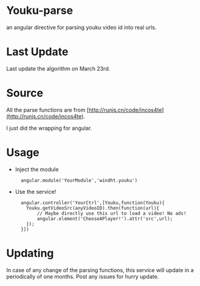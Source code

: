 # Youku-parse
an angular directive for parsing youku video id into real urls.

# Last Update
Last update the algorithm on March 23rd.

# Source
All the parse functions are from [http://runjs.cn/code/incos4te](http://runjs.cn/code/incos4te).

I just did the wrapping for angular.

# Usage
* Inject the module

        angular.module('YourModule','windht.youku')
    
* Use the service!

        angular.controller('YourCtrl',[Youku,function(Youku){
          Youku.getVideoSrc(anyVideoID).then(function(url){
              // Maybe directly use this url to load a video! No ads!
              angular.element('ChooseAPlayer!').attr('src',url);
          });
        }])

# Updating
In case of any change of the parsing functions, this service will update in a periodically of one months. Post any issues for hurry update.
